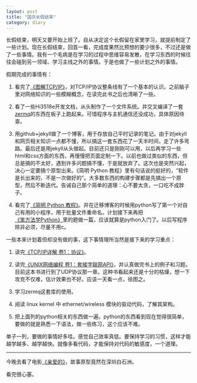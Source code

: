 ```yaml
---
layout: post
title: "国庆长假结束"
category: diary
---
```


长假结束，明天又要开始上班了。自从决定这个长假留在家里学习，就提前制定了一些计划。现在长假结束，回首一看，完成度果然比预想的要少很多，不过还是做了一些事情。我有一个毛病是在学习的过程中思维容易发散，在学习东西的时候往往会碰到另一领域、学习主线之外的事情。于是也做了一些计划之外的事情。

假期完成的事情有：

1. 看完了[《图解TCP/IP》](http://book.douban.com/subject/24737674/)，对TCP/IP协议整条线有了一个基本的认识。之前脑子里对网络知识的一些模糊概念，在读完此书之后也清晰了一些。

2. 看了一些Hi3518e开发文档，从头制作了一个文件系统。并交叉编译了一套[zermq](https://github.com/zeromq/zeromq4-x)的东西在板子上跑起来。可惜程序与主机通信还没成功，具体原因待查。

3. 用github+jekyll做了一个博客，用于存放自己平时记录的笔记。由于对jekyll和网页相关知识一点都不懂，所以搞这一套东西花了一天半时间，走了许多弯路。最后还是用jekyll从头做起。目前还只是刚刚可以用，以后再学习一些html和css方面的东西，再慢慢把页面定制一下。以前也做过类似的东西，但总是搞的不太好，遇到许多问题搞不懂，于是就放弃了。这次也是突然兴起，决心一定要搞个原型出来。《简明 Python 教程》里有句话说的挺好的，“软件是长出来的，不是一次做好的”。大多数东西的构建步骤都是先搞出一个原型，然后不断迭代。告诫自己那个简单的道理：心不要太贪，一口吃不成胖子。

4. 看完了[《简明 Python 教程》](http://sebug.net/paper/python/)。并在迁移博客的时候用python写了第一个对自己有用的小程序，用于批量文件重命名。计划接下来再把[《笨方法学Python》](http://sebug.net/paper/books/LearnPythonTheHardWay/)里的题做一篇，应该就算是python入门了。以后写程序除非必须，尽量不用c。

一些本来计划着但却没有做的事，这下事情理所当然是接下来的学习重点：

1. 读完[《TCP/IP详解 卷1：协议》](http://book.douban.com/subject/1088054/)。

2. 读完[《UNIX网络编程 卷1：套接字联网API》](http://book.douban.com/subject/4859464/)，并认真做完书上的例子和习题。目前这本书进行到了UDP协议那一章。这种书看起来还是十分的枯燥，想一下攻克不仅难，估计效果也不好。应该一天看一点，徐图之。

3. 学习zermq这套库的使用。

4. 阅读 linux kernel 中 ethernet/wireless 模块的驱动代码，了解其架构。

5. 把上面列的python相关的东西做一遍。python的东西看到现在觉得很简单，要做的就是熟悉一下语法，做一些练习，这个应该不难。

单子一列，要做的事情好多哇。感觉自己效率真低。要保持学习的习惯，这样才能越学越多、越学越快。就像多看代码，才能保持对代码的敏感度，一个道理。

---




今晚去看了电影[《亲爱的》](http://movie.douban.com/subject/25798222/)，故事原型竟然在深圳白石洲。

看完很心塞。

